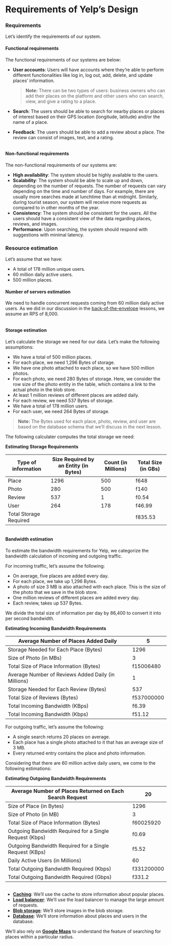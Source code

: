 # Requirements of Yelp’s Design

### Requirements <a href="#requirements-0" id="requirements-0"></a>

Let’s identify the requirements of our system.

#### Functional requirements <a href="#functional-requirements-1" id="functional-requirements-1"></a>

The functional requirements of our systems are below:

*   **User accounts**: Users will have accounts where they’re able to perform different functionalities like log in, log out, add, delete, and update places’ information.

    > **Note:** There can be two types of users: business owners who can add their places on the platform and other users who can search, view, and give a rating to a place.
* **Search**: The users should be able to search for nearby places or places of interest based on their GPS location (longitude, latitude) and/or the name of a place.
* **Feedback**: The users should be able to add a review about a place. The review can consist of images, text, and a rating.

<figure><img src="https://kuweiguge.github.io/Grokking-Modern-System-Design-Interview-Gitbook/.gitbook/assets/Screenshot 2023-09-03 at 12.10.20 PM.png" alt=""><figcaption></figcaption></figure>

#### Non-functional requirements <a href="#non-functional-requirements-0" id="non-functional-requirements-0"></a>

The non-functional requirements of our systems are:

* **High availability**: The system should be highly available to the users.
* **Scalability**: The system should be able to scale up and down, depending on the number of requests. The number of requests can vary depending on the time and number of days. For example, there are usually more searches made at lunchtime than at midnight. Similarly, during tourist season, our system will receive more requests as compared to in other months of the year.
* **Consistency**: The system should be consistent for the users. All the users should have a consistent view of the data regarding places, reviews, and images.
* **Performance**: Upon searching, the system should respond with suggestions with minimal latency.

### Resource estimation <a href="#resource-estimation-1" id="resource-estimation-1"></a>

Let’s assume that we have:

* A total of 178 million unique users.
* 60 million daily active users.
* 500 million places.

#### Number of servers estimation <a href="#number-of-servers-estimation-2" id="number-of-servers-estimation-2"></a>

We need to handle concurrent requests coming from 60 million daily active users. As we did in our discussion in the [back-of-the-envelope](../back-of-the-envelope-calculations/put-back-of-the-envelope-numbers-in-perspective.md) lessons, we assume an RPS of 8,000.

<figure><img src="https://kuweiguge.github.io/Grokking-Modern-System-Design-Interview-Gitbook/.gitbook/assets/Screenshot 2023-09-03 at 12.11.18 PM.png" alt=""><figcaption></figcaption></figure>

#### Storage estimation <a href="#storage-estimation-0" id="storage-estimation-0"></a>

Let’s calculate the storage we need for our data. Let’s make the following assumptions:

* We have a total of 500 million places.
* For each place, we need 1,296 Bytes of storage.
* We have one photo attached to each place, so we have 500 million photos.
* For each photo, we need 280 Bytes of storage. Here, we consider the row size of the photo entity in the table, which contains a link to the actual photo in the blob store.
* At least 1 million reviews of different places are added daily.
* For each review, we need 537 Bytes of storage.
* We have a total of 178 million users.
* For each user, we need 264 Bytes of storage.

> **Note:** The Bytes used for each place, photo, review, and user are based on the database schema that we’ll discuss in the next lesson.

The following calculater computes the total storage we need:

**Estimating Storage Requirements**

| Type of information    | Size Required by an Entity (in Bytes) | Count (in Millions) | Total Size (in GBs) |
| ---------------------- | ------------------------------------- | ------------------- | ------------------- |
| Place                  | 1296                                  | 500                 | f648                |
| Photo                  | 280                                   | 500                 | f140                |
| Review                 | 537                                   | 1                   | f0.54               |
| User                   | 264                                   | 178                 | f46.99              |
| Total Storage Required |                                       |                     | f835.53             |

<figure><img src="https://kuweiguge.github.io/Grokking-Modern-System-Design-Interview-Gitbook/.gitbook/assets/Screenshot 2023-09-03 at 12.11.52 PM.png" alt=""><figcaption></figcaption></figure>

#### Bandwidth estimation <a href="#bandwidth-estimation-0" id="bandwidth-estimation-0"></a>

To estimate the bandwidth requirements for Yelp, we categorize the bandwidth calculation of incoming and outgoing traffic.

For incoming traffic, let’s assume the following:

* On average, five places are added every day.
* For each place, we take up 1,296 Bytes.
* A photo of size 3 MB is also attached with each place. This is the size of the photo that we save in the blob store.
* One million reviews of different places are added every day.
* Each review, takes up 537 Bytes.

We divide the total size of information per day by 86,400 to convert it into per second bandwidth.

**Estimating Incoming Bandwidth Requirements**

| Average Number of Places Added Daily                | 5          |
| --------------------------------------------------- | ---------- |
| Storage Needed for Each Place (Bytes)               | 1296       |
| Size of Photo (in MBs)                              | 3          |
| Total Size of Place Information (Bytes)             | f15006480  |
| Average Number of Reviews Added Daily (in Millions) | 1          |
| Storage Needed for Each Review (Bytes)              | 537        |
| Total Size of Reviews (Bytes)                       | f537000000 |
| Total Incoming Bandwidth (KBps)                     | f6.39      |
| Total Incoming Bandwidth (Kbps)                     | f51.12     |

For outgoing traffic, let’s assume the following:

* A single search returns 20 places on average.
* Each place has a single photo attached to it that has an average size of 3 MB.
* Every returned entry contains the place and photo information.

Considering that there are 60 million active daily users, we come to the following estimations:

**Estimating Outgoing Bandwidth Requirements**

| Average Number of Places Returned on Each Search Request | 20         |
| -------------------------------------------------------- | ---------- |
| Size of Place (in Bytes)                                 | 1296       |
| Size of Photo (in MB)                                    | 3          |
| Total Size of Place Information (Bytes)                  | f60025920  |
| Outgoing Bandwidth Required for a Single Request (Kbps)  | f0.69      |
| Outgoing Bandwidth Required for a Single Request (KBps)  | f5.52      |
| Daily Active Users (in Millions)                         | 60         |
| Total Outgoing Bandwidth Required (Kbps)                 | f331200000 |
| Total Outgoing Bandwidth Required (Gbps)                 | f331.2     |

<figure><img src="https://kuweiguge.github.io/Grokking-Modern-System-Design-Interview-Gitbook/.gitbook/assets/Screenshot 2023-09-03 at 12.12.43 PM.png" alt=""><figcaption></figcaption></figure>

* [**Caching**](../distributed-cache/system-design-the-distributed-cache.md): We’ll use the cache to store information about popular places.
* [**Load balancer**](../load-balancers/introduction-to-load-balancers.md): We’ll use the load balancer to manage the large amount of requests.
* [**Blob storage**](../blob-store/system-design-a-blob-store.md): We’ll store images in the blob storage.
* [**Database**](../databases/introduction-to-databases.md): We’ll store information about places and users in the database.

We’ll also rely on [**Google Maps**](../design-google-maps/system-design-google-maps.md) to understand the feature of searching for places within a particular radius.
